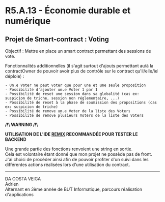 # **R5.A.13 - Économie durable et numérique**

## **Projet de Smart-contract : Voting**

Objectif : Mettre en place un smart contract permettant des sessions de vote.  

Fonctionnalités additionnelles (il s'agit surtout d'ajouts permettant au/à la contractOwner de pouvoir avoir plus de contrôle sur le contract qu'il/elle/iel déploie) :  

    - Un.e Voter ne peut voter que pour une et une seule proposition
    - Possibilité d'ajouter un.e Voter 1 par 1  
    - Possibilité de reset une session dans sa globalité (cas ex: suspicion de triche, session non réglementaire, ...)  
    - Possibilité de reset à la phase de soumission des propositions (cas ex: suspicion de triche)  
    - Possibilité de remove un.e Voter de la liste des Voters
    - Possibilité de remove plusieurs Voters de la liste des Voters

**/!\ WARNING /!\\**  


**UTILISATION DE L'IDE [REMIX]([REMIX](https://remix.ethereum.org/)) RECOMMANDÉE POUR TESTER LE BACKEND** 
 



Une grande partie des fonctions renvoient une string en sortie.  
Cela est volontaire étant donné que mon projet ne possède pas de front. J'ai choisi de procéder ainsi afin de pouvoir profiter d'un suivi dans les différentes actions réalisées lors d'une utilisation du contract.

---
DA COSTA VEIGA  
Adrien  
Alternant en 3ème année de BUT Informatique, parcours réalisation d'applications  